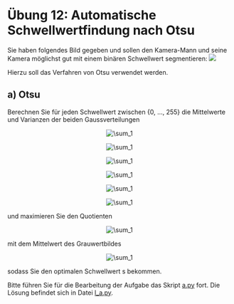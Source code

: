 # Übung 12: Automatische Schwellwertfindung nach Otsu

Sie haben folgendes Bild gegeben und sollen den Kamera-Mann und seine Kamera möglichst gut mit einem binären Schwellwert
segmentieren:
![](../../data/cameraman.png)

Hierzu soll das Verfahren von Otsu verwendet werden.

## a) Otsu

Berechnen Sie für jeden Schwellwert zwischen {0, ..., 255} die Mittelwerte und Varianzen der beiden Gaussverteilungen 

<p align="center">
<img src="https://latex.codecogs.com/svg.image?n_1(s)=\sum_{k=0}^sh(k)" title="\sum_1" />
<p>

<p align="center">
<img src="https://latex.codecogs.com/svg.image?n_2(s)=\sum_{k=s+1}^{255}h(k)" title="\sum_1" />
<p>

<p align="center">
<img src="https://latex.codecogs.com/svg.image?\mu_1(s)=\frac{1}{n_1}\sum_{k=0}^sh(k)k" title="\sum_1" />
<p>

<p align="center">
<img src="https://latex.codecogs.com/svg.image?\mu_2(s)=\frac{1}{n_2}\sum_{k=s+1}^{255}h(k)k" title="\sum_1" />
<p>

<p align="center">
<img src="https://latex.codecogs.com/svg.image?\sigma_1(s)=\sqrt{\frac{1}{n_1}\sum_{k=0}^sh(k)(k-\mu_1)^2}" title="\sum_1" />
<p>

<p align="center">
<img src="https://latex.codecogs.com/svg.image?\sigma_2(s)=\sqrt{\frac{1}{n_2}\sum_{k=s+1}^{255}h(k)(k-\mu_2)^2}" title="\sum_1" />
<p>

und maximieren Sie den Quotienten

<p align="center">
<img src="https://latex.codecogs.com/svg.image?Q(s)=\frac{\sigma(s)_{zw}^2}{\sigma(s)_{in}^2}=\frac{n_1(s)(\mu_1(s)-\mu)^2+n_2(s)(\mu_2(s)-\mu)^2}{n_1(s)\sigma_1(s)^2+n_2(s)\sigma_2(s)^2}" title="\sum_1" />
<p>

mit dem Mittelwert des Grauwertbildes 
<p align="center">
<img src="https://latex.codecogs.com/svg.image?\mu=\frac{1}{n_1(255)}\sum_{k=0}^{255}h(k)k," title="\sum_1" />
<p>

sodass Sie den optimalen Schwellwert s bekommen.

Bitte führen Sie für die Bearbeitung der Aufgabe das Skript [a.py](a.py) fort. 
Die Lösung befindet sich in Datei [l_a.py](l_a.py).
